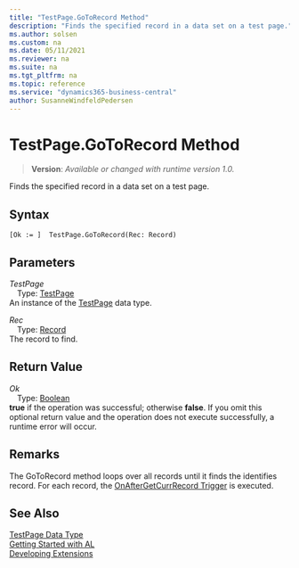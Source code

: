 ```yaml
---
title: "TestPage.GoToRecord Method"
description: "Finds the specified record in a data set on a test page."
ms.author: solsen
ms.custom: na
ms.date: 05/11/2021
ms.reviewer: na
ms.suite: na
ms.tgt_pltfrm: na
ms.topic: reference
ms.service: "dynamics365-business-central"
author: SusanneWindfeldPedersen
---
```

[//]: # (START>DO_NOT_EDIT)
[//]: # (IMPORTANT:Do not edit any of the content between here and the END>DO_NOT_EDIT.)
[//]: # (Any modifications should be made in the .xml files in the ModernDev repo.)
# TestPage.GoToRecord Method
> **Version**: _Available or changed with runtime version 1.0._

Finds the specified record in a data set on a test page.


## Syntax
```
[Ok := ]  TestPage.GoToRecord(Rec: Record)
```
## Parameters
*TestPage*  
&emsp;Type: [TestPage](testpage-data-type.md)  
An instance of the [TestPage](testpage-data-type.md) data type.

*Rec*  
&emsp;Type: [Record](../record/record-data-type.md)  
The record to find.  


## Return Value
*Ok*  
&emsp;Type: [Boolean](../boolean/boolean-data-type.md)  
**true** if the operation was successful; otherwise **false**.   If you omit this optional return value and the operation does not execute successfully, a runtime error will occur.  


[//]: # (IMPORTANT: END>DO_NOT_EDIT)

## Remarks
The GoToRecord method loops over all records until it finds the identifies record.  For each record, the [OnAfterGetCurrRecord Trigger](../../triggers-auto/page/devenv-onaftergetcurrrecord-page-trigger.md) is executed. 

## See Also
[TestPage Data Type](testpage-data-type.md)  
[Getting Started with AL](../../devenv-get-started.md)  
[Developing Extensions](../../devenv-dev-overview.md)